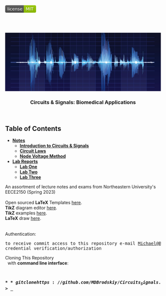 <!-- PROJECT LOGO -->
<br />
<p align="left">
  <a href="https://github.com/MDBrodskiy/Circuits_Signals/tree/master/LICENSE">
    <img src="images/LicenseImage.svg" alt="license" width="100" height="24"></a>
</p>
<br/>
<br/>

<!-- BACKGROUND & TITLE -->
<p align="center">
  <a href="https://github.com/MDBrodskiy/Circuits_Signals">
    <img src="images/background.png" alt="background">
  </a>
  <h3 align="center">Circuits & Signals: Biomedical Applications</h3>
<br />
</p>

<!-- TABLE OF CONTENTS -->
## Table of Contents

* [**Notes**](https://github.com/MDBrodskiy/Circuits_Signals/tree/master/Notes/)
    * [**Introduction to Circuits & Signals**](https://github.com/MDBrodskiy/Circuits_Signals/tree/master/Notes/Section1.pdf)
    * [**Circuit Laws**](https://github.com/MDBrodskiy/Circuits_Signals/tree/master/Notes/Section2.pdf)
    * [**Node Voltage Method**](https://github.com/MDBrodskiy/Circuits_Signals/tree/master/Notes/Section3.pdf)
* [**Lab Reports**](https://github.com/MDBrodskiy/Circuits_Signals/tree/master/Lab%20Reports/)
    * [**Lab One**](https://github.com/MDBrodskiy/Circuits_Signals/tree/master/Lab%20Reports/Lab1.pdf)
    * [**Lab Two**](https://github.com/MDBrodskiy/Circuits_Signals/tree/master/Lab%20Reports/Lab2.pdf)
    * [**Lab Three**](https://github.com/MDBrodskiy/Circuits_Signals/tree/master/Lab%20Reports/Lab3.pdf)

<!--
  * [**Chapter 1**](#Notes/Chapter\ 1)
* [**Exams**](#Exams)
* [**Projects**](#Projects)
-->


An assortment of lecture notes and exams from Northeastern University's EECE2150 (Spring 2023)
<br/> <br/> 
Open sourced **LaTeX** Templates [here](https://www.latextemplates.com/).
<br/>
**TikZ** diagram editor [here](https://www.mathcha.io/editor).
<br/>
**TikZ** examples [here](https://www.texample.net/tikz/example).
<br/>
**LaTeX** draw [here](https://www.latexdraw.com/).
<br/> <br/> <br/>
Authentication:   
    <pre>to receive commit access to this repository e-mail Michael@Brodskiy.com for credential verification/authorization</pre>

Cloning This Repository
</br>&nbsp;&nbsp;with **command line interface**:
    <pre>    
    **$** git clone https://github.com/MDBrodskiy/Circuits_Signals.git    
    **$** **>**  **_**
    </pre>
